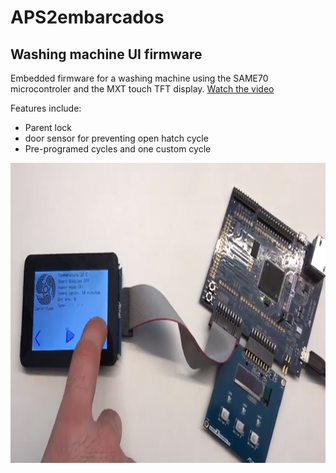 # APS2embarcados

## Washing machine UI firmware

Embedded firmware for a washing machine using the SAME70 microcontroler and the MXT touch TFT display.
[Watch the video](https://youtu.be/N3PjdzhfRlk)

Features include:
  - Parent lock
  - door sensor for preventing open hatch cycle
  - Pre-programed cycles and one custom cycle

<img src="APS2- Foto.jpeg" width="640" height="480" />
